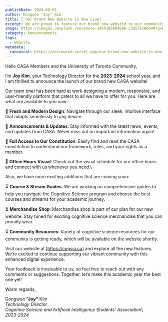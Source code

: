```yaml
---
publishDate: 2024-08-01
author: Dongwoo "Joy" Kim
title: 🎉 Our Brand New Website is Now Live!
excerpt: We are proud to feature our brand new website to our community! Read more to find out what we have to offer in our new website.
image: https://images.unsplash.com/photo-1454165804606-c3d57bc86b40?q=80&w=2670&auto=format&fit=crop&ixlib=rb-4.0.3&ixid=M3wxMjA3fDB8MHxwaG90by1wYWdlfHx8fGVufDB8fHx8fA%3D%3D
category: Announcements
tags:
  - Website
metadata:
  canonical: https://astrowind.vercel.app/our-brand-new-website-is-now-live
---
```

Hello CASA Members and the University of Toronto Community,

I’m **Joy Kim**, your Technology Director for the **2023-2024** school year, and I am thrilled to announce the launch of our brand new CASA website!

Our team *(me)* has been hard at work designing a modern, responsive, and user-friendly platform that caters to all we have to offer for you. Here are what are available to you now:

🤖 **Fresh and Modern Design**: Navigate through our sleek, intuitive interface that adapts seamlessly to any device.

🤖 **Announcements & Updates**: Stay informed with the latest news, events, and updates from CASA. Never miss out on important information again!

🤖 **Full Access to Our Constitution**: Easily find and read the CASA constitution to understand our framework, roles, and your rights as a member.

🤖 **Office Hours Visual**: Check out the visual schedule for our office hours and connect with us whenever you need.\

Also, we have more exciting additions that are coming soon:

⏳ **Course & Stream Guides**: We are working on comprehensive guides to help you navigate the Cognitive Science program and choose the best courses and streams for your academic journey.

⏳ **Merchandise Shop**: Merchandise shop is part of our plan for our new website. Stay tuned for exciting cognitive science merchandise that you can proudly wear.

⏳ **Community Resources**: Variety of cognitive science resources for our community is getting ready, which will be available on the website shortly.

Visit our website at [https://cogsci.ca] and explore all the new features. We’re excited to continue supporting our vibrant community with this enhanced digital experience.

Your feedback is invaluable to us, so feel free to reach out with any comments or suggestions. Together, let’s make this academic year the best one yet!

Warm regards,

Dongwoo **"Joy"** Kim\
*Technology Director*\
*Cognitive Science and Artificial Intelligence Students' Association*\  
*2023-2024*
